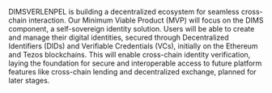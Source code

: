DIMSVERLENPEL is building a decentralized ecosystem for seamless cross-chain interaction. Our Minimum Viable Product (MVP) will focus on the DIMS component, a self-sovereign identity solution. Users will be able to create and manage their digital identities, secured through Decentralized Identifiers (DIDs) and Verifiable Credentials (VCs), initially on the Ethereum and Tezos blockchains. This will enable cross-chain identity verification, laying the foundation for secure and interoperable access to future platform features like cross-chain lending and decentralized exchange, planned for later stages.
